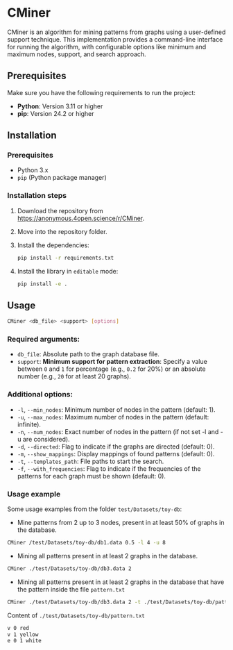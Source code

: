# CMiner

CMiner is an algorithm for mining patterns from graphs using a user-defined support technique. This implementation provides a command-line interface for running the algorithm, with configurable options like minimum and maximum nodes, support, and search approach.

## Prerequisites

Make sure you have the following requirements to run the project:

- **Python**: Version 3.11 or higher
- **pip**: Version  24.2 or higher

## Installation

### Prerequisites

- Python 3.x
- `pip` (Python package manager)

### Installation steps

1. Download the repository from https://anonymous.4open.science/r/CMiner.
2. Move into the repository folder.

2. Install the dependencies:
    ```bash
    pip install -r requirements.txt
    ```

3. Install the library in `editable` mode:
    ```bash
    pip install -e .
    ```

## Usage

[//]: # ()
[//]: # (Once installed, CMiner can be used in three different ways:)

[//]: # ()
[//]: # (1. **Command Line Interface &#40;CLI&#41;**:)

[//]: # (    Run directly from the command line with the following syntax:)

```bash
CMiner <db_file> <support> [options]
 ```

[//]: # ()
[//]: # (2. **Using Python's `-m` flag**:)

[//]: # (   Alternatively, you can execute CMiner as a Python module:)

[//]: # (```bash)

[//]: # (python -m CMiner <db_file> <support> [options])

[//]: # ( ```)

[//]: # ()
[//]: # (2. **As a Python module**:)

[//]: # (   You can also import CMiner into your Python code and use it programmatically:)

[//]: # (   )
[//]: # (```python)

[//]: # (from CMiner import CMiner)

[//]: # ()
[//]: # (miner = CMiner&#40;)

[//]: # (    db_file='/path/to/your/db/graphs.data', # required)

[//]: # (    support=0.5,                            # required)

[//]: # (    min_nodes=1,)

[//]: # (    max_nodes=float&#40;'inf'&#41;,)

[//]: # (    show_mappings=False,)

[//]: # (    output_path=None,)

[//]: # (    start_patterns=None,)

[//]: # (    is_directed=False,)

[//]: # (    with_frequencies=False,)

[//]: # (    only_closed_patterns=False)

[//]: # (&#41;)

[//]: # ()
[//]: # (miner.mine&#40;&#41;)

[//]: # (```)

[//]: # ()



### Required arguments:
- `db_file`: Absolute path to the graph database file.
- `support`: **Minimum support for pattern extraction**: Specify a value between `0` and `1` for percentage (e.g., `0.2` for 20%) or an absolute number (e.g., `20` for at least 20 graphs).


### Additional options:
- `-l`, `--min_nodes`: Minimum number of nodes in the pattern (default: 1).
- `-u`, `--max_nodes`: Maximum number of nodes in the pattern (default: infinite).
- `-n`, `--num_nodes`: Exact number of nodes in the pattern (if not set -l and -u are considered).
- `-d`, `--directed`: Flag to indicate if the graphs are directed (default: 0).
- `-m`, `--show_mappings`: Display mappings of found patterns (default: 0).
- `-t`, `--templates_path`: File paths to start the search.
- `-f`, `--with_frequencies`: Flag to indicate if the frequencies of the patterns for each graph must be shown (default: 0).

[//]: # (- `-o`, `--output_path`: File path to save results, if not set the results are shown in the console.)
[//]: # (- `-c`, `--only_closed_patterns`: Flag to indicate if only closed patterns should be shown &#40;default: False&#41;.)

### Usage example

Some usage examples from the folder `test/Datasets/toy-db`:

- Mine patterns from 2 up to 3 nodes, present in at least 50% of graphs in the database.

```bash
CMiner /test/Datasets/toy-db/db1.data 0.5 -l 4 -u 8
 ```

- Mining all patterns present in at least 2 graphs in the database.

```bash
CMiner ./test/Datasets/toy-db/db3.data 2
 ```

- Mining all patterns present in at least 2 graphs in the database that have the pattern inside the file `pattern.txt`

```bash
CMiner ./test/Datasets/toy-db/db3.data 2 -t ./test/Datasets/toy-db/pattern.txt
```
Content of `./test/Datasets/toy-db/pattern.txt`
```bash
v 0 red
v 1 yellow
e 0 1 white
 ```